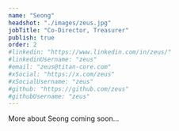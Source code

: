 ```yaml
---
name: "Seong"
headshot: "./images/zeus.jpg"
jobTitle: "Co-Director, Treasurer"
publish: true
order: 2
#linkedin: "https://www.linkedin.com/in/zeus/"
#linkedinUsername: "zeus"
#email: "zeus@titan-core.com"
#xSocial: "https://x.com/zeus"
#xSocialUsername: "zeus"
#github: "https://github.com/zeus"
#githubUsername: "zeus"
---
```


More about Seong coming soon...